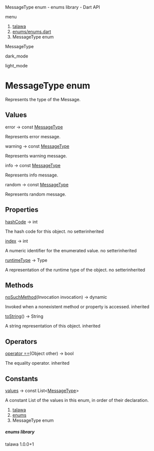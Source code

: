 




MessageType enum - enums library - Dart API







menu

1. [talawa](../index.html)
2. [enums/enums.dart](../enums_enums/enums_enums-library.html)
3. MessageType enum

MessageType


dark\_mode

light\_mode




# MessageType enum


Represents the type of the Message.


## Values

error
→ const [MessageType](../enums_enums/MessageType.html)

Represents error message.


warning
→ const [MessageType](../enums_enums/MessageType.html)

Represents warning message.


info
→ const [MessageType](../enums_enums/MessageType.html)

Represents info message.


random
→ const [MessageType](../enums_enums/MessageType.html)

Represents random message.




## Properties

[hashCode](../enums_enums/MessageType/hashCode.html)
→ int

The hash code for this object.
no setterinherited

[index](../enums_enums/MessageType/index.html)
→ int

A numeric identifier for the enumerated value.
no setterinherited

[runtimeType](../enums_enums/MessageType/runtimeType.html)
→ Type

A representation of the runtime type of the object.
no setterinherited



## Methods

[noSuchMethod](../enums_enums/MessageType/noSuchMethod.html)(Invocation invocation)
→ dynamic


Invoked when a nonexistent method or property is accessed.
inherited

[toString](../enums_enums/MessageType/toString.html)()
→ String


A string representation of this object.
inherited



## Operators

[operator ==](../enums_enums/MessageType/operator_equals.html)(Object other)
→ bool


The equality operator.
inherited



## Constants

[values](../enums_enums/MessageType/values-constant.html)
→ const List<[MessageType](../enums_enums/MessageType.html)>

A constant List of the values in this enum, in order of their declaration.




1. [talawa](../index.html)
2. [enums](../enums_enums/enums_enums-library.html)
3. MessageType enum

##### enums library





talawa
1.0.0+1






